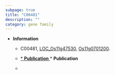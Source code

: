 ```yaml
---
subpage: true
title: "C00481"
description: ""
category: gene family
---
```


* **Information**  
    + C00481, [LOC_Os11g47530](http://rice.plantbiology.msu.edu/cgi-bin/ORF_infopage.cgi?orf=LOC_Os11g47530), [Os11g0701200](http://rapdb.dna.affrc.go.jp/viewer/gbrowse_details/irgsp1?name=Os11g0701200).

    + [* **Publication**  ](*+**Publication**++)* **Publication**  
    + []()

